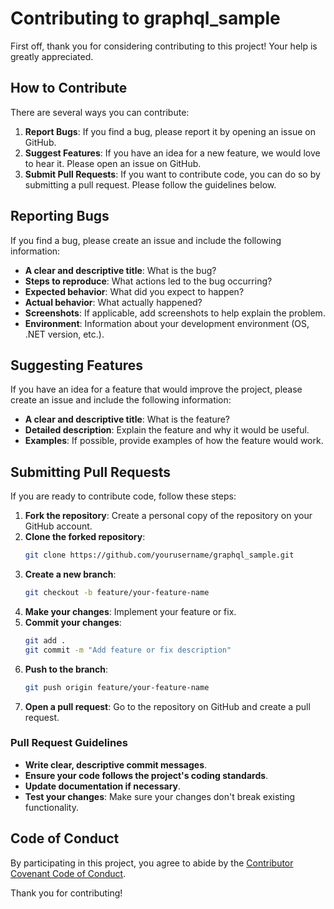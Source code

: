 # Contributing to graphql_sample

First off, thank you for considering contributing to this project! Your help is greatly appreciated.

## How to Contribute

There are several ways you can contribute:

1. **Report Bugs**: If you find a bug, please report it by opening an issue on GitHub.
2. **Suggest Features**: If you have an idea for a new feature, we would love to hear it. Please open an issue on GitHub.
3. **Submit Pull Requests**: If you want to contribute code, you can do so by submitting a pull request. Please follow the guidelines below.

## Reporting Bugs

If you find a bug, please create an issue and include the following information:

- **A clear and descriptive title**: What is the bug?
- **Steps to reproduce**: What actions led to the bug occurring?
- **Expected behavior**: What did you expect to happen?
- **Actual behavior**: What actually happened?
- **Screenshots**: If applicable, add screenshots to help explain the problem.
- **Environment**: Information about your development environment (OS, .NET version, etc.).

## Suggesting Features

If you have an idea for a feature that would improve the project, please create an issue and include the following information:

- **A clear and descriptive title**: What is the feature?
- **Detailed description**: Explain the feature and why it would be useful.
- **Examples**: If possible, provide examples of how the feature would work.

## Submitting Pull Requests

If you are ready to contribute code, follow these steps:

1. **Fork the repository**: Create a personal copy of the repository on your GitHub account.
2. **Clone the forked repository**: 
    ```bash
    git clone https://github.com/yourusername/graphql_sample.git
    ```
3. **Create a new branch**: 
    ```bash
    git checkout -b feature/your-feature-name
    ```
4. **Make your changes**: Implement your feature or fix.
5. **Commit your changes**:
    ```bash
    git add .
    git commit -m "Add feature or fix description"
    ```
6. **Push to the branch**:
    ```bash
    git push origin feature/your-feature-name
    ```
7. **Open a pull request**: Go to the repository on GitHub and create a pull request.

### Pull Request Guidelines

- **Write clear, descriptive commit messages**.
- **Ensure your code follows the project's coding standards**.
- **Update documentation if necessary**.
- **Test your changes**: Make sure your changes don't break existing functionality.

## Code of Conduct

By participating in this project, you agree to abide by the [Contributor Covenant Code of Conduct](CODE_OF_CONDUCT.md).

Thank you for contributing!
